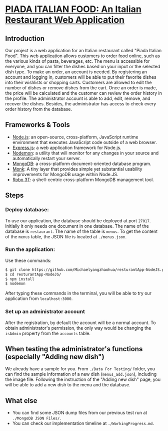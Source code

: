 # [PIADA ITALIAN FOOD: An Italian Restaurant Web Application](https://github.com/oloolaa/Web-Programming-Languages "PIADA ITALIAN FOOD: An Italian Restaurant Web Application")

## Introduction
Our project is a web application for an Italian restaurant called &quot;Piada Italian Food&quot;. This web application allows customers to order food online, such as the various kinds of pasta, beverages, etc. The menu is accessible for everyone, and you can filter the dishes based on your input or the selected dish type. To make an order, an account is needed. By registering an account and logging in, customers will be able to put their favorite dishes into their wishlists or shopping carts. Customers are allowed to edit the number of dishes or remove dishes from the cart. Once an order is made, the price will be calculated and the customer can review the order history in the profile. The administrator account is able to add, edit, remove, and recover the dishes. Besides, the administrator has access to check every order history from the database.



## Frameworks & Tools
- [Node.js](https://nodejs.org/en/ "Node.js"): an open-source, cross-platform, JavaScript runtime environment that executes JavaScript code outside of a web browser.
- [Express.js](https://expressjs.com/ "Express.js"): a web application framework for Node.js.
- [Nodemon](https://nodemon.io/ "Nodemon"): a utility that will monitor for any changes in your source and automatically restart your server.
- [MongoDB](https://www.mongodb.com/ "MongoDB"): a cross-platform document-oriented database program.
- [Monk](https://automattic.github.io/monk/ "Monk"): A tiny layer that provides simple yet substantial usability improvements for MongoDB usage within Node.JS.
- [Robo 3T](https://robomongo.org/ "Robo 3T"): a shell-centric cross-platform MongoDB management tool.



## Steps
### Deploy database:
To use our application, the database should be deployed at port `27017`. Initially it only needs one document in one database. The name of the database is `restaurant`. The name of the table is `menus`. To get the content of the `menus` table, the JSON file is located at `./menus.json`.

### Run the application:
Use these commands:
```bash
$ git clone https://github.com/Michaelyangzhaohua/resturantApp-NodeJS.git
$ cd resturantApp-NodeJS/
$ npm install
$ nodemon
```
After typing these commands in the terminal, you will be able to try our application from `localhost:3000`.

### Set up an administrator account
After the registration, by default the account will be a normal account. To obtain administrator's permission, the only way would be changing the `isAdmin` property from the `accounts` table.



## When testing the administrator's functions (especially "Adding new dish")
We already have a sample for you.  From `./Data For Testing/` folder, you can find the sample information of a new dish (`menus_add.json`), including the image file. Following the instruction of the &quot;Adding new dish&quot; page, you will be able to add a new dish to the menu and the database.



## What else
- You can find some JSON dump files from our previous test run at `./MongoDB JSON Files/`.
- You can check our implementation timeline at `./WorkingProgress.md`.

